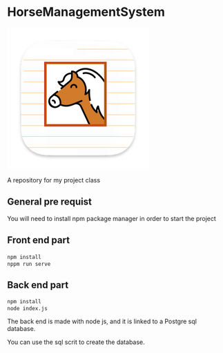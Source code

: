 # HorseManagementSystem
![logo](./logo.png)

A repository for my project class 

## General pre requist
You will need to install npm package manager in order to start the project

## Front end part
```
npm install
nppm run serve
```
## Back end part
```
npm install
node index.js
```
The back end is made with node js, and it is linked to a Postgre sql database.

You can use the sql scrit to create the database.

